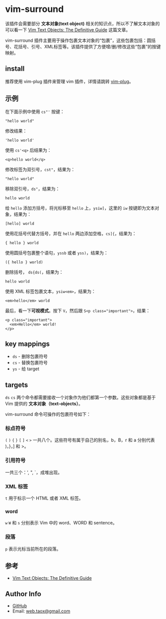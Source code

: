 # vim-surround

该插件会需要部分 **文本对象(text object)** 相关的知识点，所以不了解文本对象的可以看一下 [Vim Text Objects: The Definitive Guide](https://blog.carbonfive.com/2011/10/17/vim-text-objects-the-definitive-guide/) 这篇文章。

vim-surround 插件主要用于操作包裹文本对象的“包裹”，这些包裹包括：圆括号、花括号、引号、XML标签等。该插件提供了方便增/删/修改这些“包裹”的按键映射。

## install

推荐使用 vim-plug 插件来管理 vim 插件，详情请跳转 [vim-plug](./vim-plug.md)。

## 示例

在下面示例中使用 `cs"'` 按键：

```
"hello world"
```

修改结果：

```
'hello world'
```

使用 `cs'<q>` 后结果为：

```
<q>hello world</q>
```

修改标签为双引号，`cst"`，结果为：

```
"hello world"
```

移除双引号，`ds"`，结果为：

```
hello world
```

给 `hello` 添加方括号，将光标移至 `hello` 上，`ysiw]`，这里的 `iw` 按键即为文本对象，结果为：

```
[hello] world
```

使用花括号代替方括号，并在 `hello` 两边添加空格，`cs]{`，结果为：

```
{ hello } world
```

使用圆括号包裹整个语句，`yssb` 或者 `yss)`，结果为：

```
({ hello } world)
```

删除括号， `ds{ds(`，结果为：

```
hello world
```

使用 XML 标签包裹文本，`ysiw<em>`，结果为：

```
<em>hello</em> world
```

最后，看一下**可视模式**。按下 `V`，然后跟 `S<p class="important">`，结果：

```
<p class="important">
  <em>Hello</em> world!
</p>
```

## key mappings

* `ds` - 删除包裹符号
* `cs` - 替换包裹符号
* `ys` - 给 target

## targets

`ds` `cs` 两个命令都需要接收一个对象作为他们都第一个参数。这些对象都是基于 Vim 提供的 **文本对象（text-objects）**。

vim-surround 命令可操作的包裹符号如下：

### 标点符号

 `(` `)` `{` `}` `[` `]` `<` `>` 一共八个。这些符号有属于自己的别名，b，B，r 和 a 分别代表 )，}，] 和 >。

### 引用符号

一共三个：', ", \`，成堆出现。

### XML 标签

`t` 用于标示一个 HTML 或者 XML 标签。

### word

`w` `W` 和 `s` 分别表示 Vim 中的 word、WORD 和 sentence。

### 段落

`p` 表示光标当前所在的段落。

## 参考

* [Vim Text Objects: The Definitive Guide](https://blog.carbonfive.com/2011/10/17/vim-text-objects-the-definitive-guide/)

## Author Info

* [GitHub](https://github.com/Tao-Quixote)
* Email: <web.taox@gmail.com>
